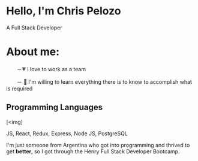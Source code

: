 # Hello, I'm Chris Pelozo

A Full Stack Developer 

# About me:

 　　－💗 I love to work as a team

 　　－ 🚀 I'm willing to learn everything there is to know to accomplish what is required

## Programming Languages

[<img]

JS, React, Redux, Express, Node JS, PostgreSQL

I'm just someone from Argentina who got into programming and thrived to get **better**, so I got through the Henry Full Stack Developer Bootcamp.
